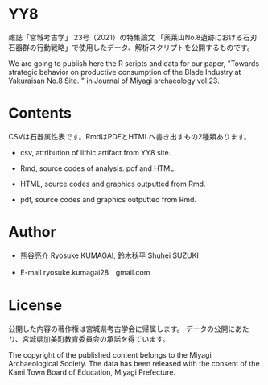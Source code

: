# YY8

雑誌「宮城考古学」 23号（2021）の特集論文
「薬莱山No.8遺跡における石刃石器群の行動戦略」で使用したデータ、解析スクリプトを公開するものです。

We are going to publish here the R scripts and data for our paper,  "Towards strategic behavior on productive consumption of  the Blade Industry at Yakuraisan No.8 Site. " in Journal of Miyagi archaeology vol.23.

# Contents
CSVは石器属性表です。RmdはPDFとHTMLへ書き出すもの2種類あります。
* csv, attribution of lithic artifact from YY8 site.

* Rmd, source codes of analysis. pdf and HTML.

* HTML, source codes and graphics outputted from Rmd.

* pdf, source codes and graphics outputted from Rmd.

# Author
* 熊谷亮介 Ryosuke KUMAGAI, 鈴木秋平 Shuhei SUZUKI

* E-mail ryosuke.kumagai28　gmail.com

# License
公開した内容の著作権は宮城県考古学会に帰属します。
データの公開にあたり、宮城県加美町教育委員会の承諾を得ています。

The copyright of the published content belongs to the Miyagi Archaeological Society. The data has been released with the consent of the Kami Town Board of Education, Miyagi Prefecture.
